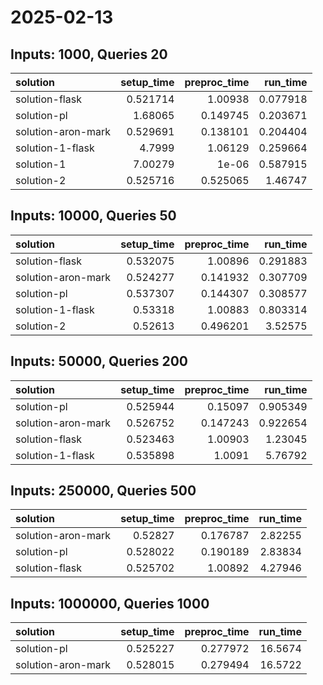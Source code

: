 # 2025-02-13

## Inputs: 1000, Queries 20

| solution           |   setup_time |   preproc_time |   run_time |
|:-------------------|-------------:|---------------:|-----------:|
| solution-flask     |     0.521714 |       1.00938  |   0.077918 |
| solution-pl        |     1.68065  |       0.149745 |   0.203671 |
| solution-aron-mark |     0.529691 |       0.138101 |   0.204404 |
| solution-1-flask   |     4.7999   |       1.06129  |   0.259664 |
| solution-1         |     7.00279  |       1e-06    |   0.587915 |
| solution-2         |     0.525716 |       0.525065 |   1.46747  |

## Inputs: 10000, Queries 50

| solution           |   setup_time |   preproc_time |   run_time |
|:-------------------|-------------:|---------------:|-----------:|
| solution-flask     |     0.532075 |       1.00896  |   0.291883 |
| solution-aron-mark |     0.524277 |       0.141932 |   0.307709 |
| solution-pl        |     0.537307 |       0.144307 |   0.308577 |
| solution-1-flask   |     0.53318  |       1.00883  |   0.803314 |
| solution-2         |     0.52613  |       0.496201 |   3.52575  |

## Inputs: 50000, Queries 200

| solution           |   setup_time |   preproc_time |   run_time |
|:-------------------|-------------:|---------------:|-----------:|
| solution-pl        |     0.525944 |       0.15097  |   0.905349 |
| solution-aron-mark |     0.526752 |       0.147243 |   0.922654 |
| solution-flask     |     0.523463 |       1.00903  |   1.23045  |
| solution-1-flask   |     0.535898 |       1.0091   |   5.76792  |

## Inputs: 250000, Queries 500

| solution           |   setup_time |   preproc_time |   run_time |
|:-------------------|-------------:|---------------:|-----------:|
| solution-aron-mark |     0.52827  |       0.176787 |    2.82255 |
| solution-pl        |     0.528022 |       0.190189 |    2.83834 |
| solution-flask     |     0.525702 |       1.00892  |    4.27946 |

## Inputs: 1000000, Queries 1000

| solution           |   setup_time |   preproc_time |   run_time |
|:-------------------|-------------:|---------------:|-----------:|
| solution-pl        |     0.525227 |       0.277972 |    16.5674 |
| solution-aron-mark |     0.528015 |       0.279494 |    16.5722 |